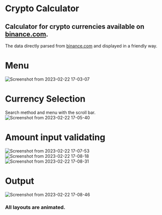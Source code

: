 # Crypto Calculator
## Calculator for crypto currencies available on [binance.com](https://accounts.binance.com).
The data directly parsed from [binance.com](https://accounts.binance.com) and displayed in a friendly way.

# Menu

![Screenshot from 2023-02-22 17-03-07](https://user-images.githubusercontent.com/87967505/220662112-ce7a8766-c429-4325-a850-99961aa31db0.png)

# Currency Selection
Search method and menu with the scroll bar.
![Screenshot from 2023-02-22 17-05-40](https://user-images.githubusercontent.com/87967505/220662642-d9993fcd-4a76-410e-9114-bad9dc1f600e.png)
# Amount input validating
![Screenshot from 2023-02-22 17-07-53](https://user-images.githubusercontent.com/87967505/220663650-c0652fb2-4a80-49bc-b70d-e69ef3f3f242.png)
![Screenshot from 2023-02-22 17-08-18](https://user-images.githubusercontent.com/87967505/220663655-67b23594-9add-4d57-ae49-c629385cd1a5.png)
![Screenshot from 2023-02-22 17-08-31](https://user-images.githubusercontent.com/87967505/220663662-f1ca0e59-fd80-49aa-838b-b5c7bbede9bc.png)
# Output
![Screenshot from 2023-02-22 17-08-46](https://user-images.githubusercontent.com/87967505/220663779-d9d564ce-f628-4fa6-9b09-5bb552a99dfc.png)

### All layouts are animated.
